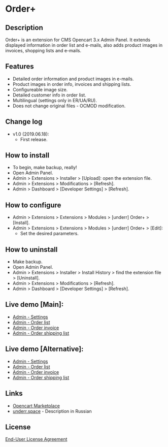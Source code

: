 # Order+

## Description
Order+ is an extension for CMS Opencart 3.x Admin Panel. It extends displayed information in order list and e-mails, also adds product images in invoices, shopping lists and e-mails.

## Features
* Detailed order information and product images in e-mails.
* Product images in order info, invoices and shipping lists.
* Configureable image size.
* Detailed customer info in order list.
* Multilingual (settings only in ER/UA/RU).
* Does not change original files - OCMOD modification.

## Change log
* v1.0 (2019.06.18):
  * First release.

## How to install
* To begin, make backup, really!
* Open Admin Panel.
* Admin > Extensions > Installer > [Upload]: open the extension file.
* Admin > Extensions > Modifications > [Refresh].
* Admin > Dashboard > [Developer Settings] > [Refresh].

## How to configure
* Admin > Extensions > Extensions > Modules > [underr] Order+ > [Install].
* Admin > Extensions > Extensions > Modules > [underr] Order+ > [Edit]:
  * Set the desired parameters.

## How to uninstall
* Make backup.
* Open Admin Panel.
* Admin > Extensions > Installer > Install History > find the extension file > [Uninstall].
* Admin > Extensions > Modifications > [Refresh].
* Admin > Dashboard > [Developer Settings] > [Refresh].

## Live demo [Main]:
* [Admin - Settings](http://ocmod.freevar.com/oc3020/a/admin/index.php?route=extension/module/order_plus)
* [Admin - Order list](http://ocmod.freevar.com/oc3020/a/admin/index.php?route=sale/order)
* [Admin - Order invoice](http://ocmod.freevar.com/oc3020/a/admin/index.php?route=sale/order/invoice&order_id=1)
* [Admin - Order shipping list](http://ocmod.freevar.com/oc3020/a/admin/index.php?route=sale/order/shipping&order_id=1)

## Live demo [Alternative]:
* [Admin - Settings](https://oc3020.underr.thats.im/a/admin/index.php?route=extension/module/order_plus)
* [Admin - Order list](https://oc3020.underr.thats.im/a/admin/index.php?route=sale/order)
* [Admin - Order invoice](https://oc3020.underr.thats.im/a/admin/index.php?route=sale/order/invoice&order_id=1)
* [Admin - Order shipping list](https://oc3020.underr.thats.im/a/admin/index.php?route=sale/order/shipping&order_id=1)

## Links
* [Opencart Marketplace](https://www.opencart.com/index.php?route=marketplace/extension/info&extension_id=37121)
* [underr.space](https://underr.space/notes/projects/project-017) - Description in Russian

## License
[End-User License Agreement](https://raw.githubusercontent.com/underr-ua/ocmod3-order-plus/master/EULA.txt)
